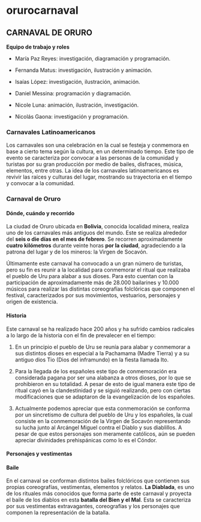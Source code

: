 # orurocarnaval
## CARNAVAL DE ORURO

**Equipo de trabajo y roles**

- María Paz Reyes: investigación, diagramación y programación. 

- Fernanda Matus: investigación, ilustración y animación. 

- Isaías López: investigación, ilustración, animación. 

- Daniel Messina: programación y diagramación.

- Nicole Luna: animación, ilustración, investigación.

- Nicolás Gaona: investigación y programación.  

### Carnavales Latinoamericanos

Los carnavales son una celebración en la cual se festeja y conmemora en base a cierto tema según la cultura, en un determinado tiempo. Este tipo de evento se caracteriza por convocar a las personas de la comunidad y turistas por su gran producción por medio de bailes, disfraces, música, elementos, entre otras. La idea de los carnavales latinoamericanos es revivir las raíces y culturas del lugar, mostrando su trayectoria en el tiempo y convocar a la comunidad.  

### Carnaval de Oruro

#### Dónde, cuándo y recorrido

La ciudad de Oruro ubicada en **Bolivia**, conocida localidad minera, realiza uno de los carnavales más antiguos del mundo. Este se realiza alrededor del **seis o die días en el mes de febrero**. Se recorren aproximadamente **cuatro kilómetros** durante veinte horas **por la ciudad**, agradeciendo a la patrona del lugar y de los mineros: la Virgen de Socavón. 

Últimamente este carnaval ha convocado a un gran número de turistas, pero su fin es reunir a la localidad para conmemorar el ritual que realizaba el pueblo de Uru para alabar a sus dioses. Para esto cuentan con la participación de aproximadamente más de 28.000 bailarines y 10.000 músicos para realizar las distintas coreografías folclóricas que componen el festival, caracterizados por sus movimientos, vestuarios, personajes y origen de existencia. 

#### Historia 

Este carnaval se ha realizado hace 200 años y ha sufrido cambios radicales a lo largo de la historia con el fin de prevalecer en el tiempo:  

1. En un principio el pueblo de Uru se reunía para alabar y conmemorar a sus distintos dioses en especial a la Pachamama (Madre Tierra) y a su antiguo dios Tio (Dios del inframundo) en la fiesta llamada Ito. 

2. Para la llegada de los españoles este tipo de conmemoración era considerada pagana por ser una alabanza a otros dioses, por lo que se prohibieron en su totalidad. A pesar de esto de igual manera este tipo de ritual cayó en la clandestinidad y se siguió realizando, pero con ciertas modificaciones que se adaptaron de la evangelización de los españoles.  

3. Actualmente podemos apreciar que esta conmemoración se conforma por un sincretismo de cultura del pueblo de Uru y los españoles, la cual consiste en la conmemoración de la Virgen de Socavón representando su lucha junto al Arcángel Miguel contra el Diablo y sus diablillos. A pesar de que estos personajes son meramente católicos, aún se pueden apreciar divinidades prehispánicas como lo es el Cóndor. 

#### Personajes y vestimentas

#### Baile

En el carnaval se conforman distintos bailes folclóricos que contienen sus propias coreografías, vestimentas, elementos y relatos. 
**La Diablada**, es uno de los rituales más conocidos que forma parte de este carnaval y proyecta el baile de los diablos en esta **batalla del Bien y el Mal**. Esta se caracteriza por sus vestimentas extravagantes, coreografías y los personajes que componen la representación de la batalla. 
